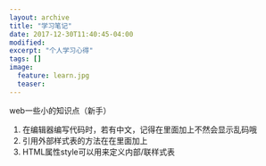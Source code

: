 ```yaml
---
layout: archive
title: "学习笔记"
date: 2017-12-30T11:40:45-04:00
modified:
excerpt: "个人学习心得"
tags: []
image: 
  feature: learn.jpg
  teaser:
---
```


 web一些小的知识点（新手）
1. 在编辑器编写代码时，若有中文，记得在<head></head>里面加上<meta charset="utf8">不然会显示乱码哦
2. 引用外部样式表的方法在在<head></head>里面加上<link rel="stylesheet" href="css/styles.css">
3. HTML属性style可以用来定义内部/联样式表
